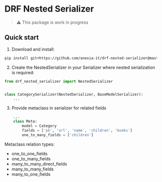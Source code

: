 # DRF Nested Serializer

> :warning: This package is work in progress

## Quick start

1. Download and install:

```bash
pip install git+https://github.com/anexia-it/drf-nested-serializer@master
```

2. Create the NestedSerializer in your Serializer where nested serialization is required:

```python
from drf_nested_serializer import NestedSerializer


class CategorySerializer(NestedSerializer, BaseModelSerializer):
    ...
```

3. Provide metaclass in serializer for related fields 

```python
    ...
    class Meta:
        model = Category
        fields = ['pk', 'url', 'name', 'children', 'books']
        one_to_many_fields = ['children']
```

Metaclass relation types:

* one_to_one_fields
* one_to_many_fields
* many_to_many_direct_fields
* many_to_many_fields
* many_to_one_fields
